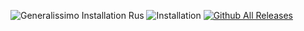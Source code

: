 ![Generalissimo Installation Rus](https://user-images.githubusercontent.com/78301641/111901237-cd809800-8a47-11eb-8fbe-ef6185dfb16c.png)
![Installation](https://user-images.githubusercontent.com/78301641/111901238-d07b8880-8a47-11eb-9ae6-bb09d4061074.png)
[![Github All Releases](https://img.shields.io/github/downloads/Phobos-developers/Phobos/total.svg)](https://github.com/LUNKER88/cc-ra2-Generalissimoo/releases)
